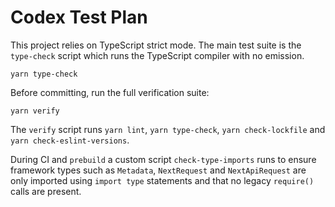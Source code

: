 # Codex Test Plan

This project relies on TypeScript strict mode. The main test suite is the `type-check` script which runs the TypeScript compiler with no emission.

```
yarn type-check

```

Before committing, run the full verification suite:
```
yarn verify
```

The `verify` script runs `yarn lint`, `yarn type-check`, `yarn check-lockfile` and `yarn check-eslint-versions`.

During CI and `prebuild` a custom script `check-type-imports` runs to ensure framework types such as `Metadata`, `NextRequest` and `NextApiRequest` are only imported using `import type` statements and that no legacy `require()` calls are present.
